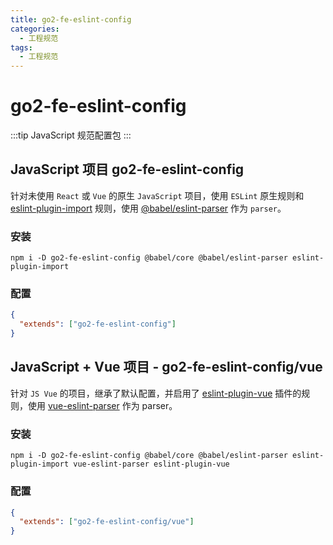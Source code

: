 ```yaml
---
title: go2-fe-eslint-config
categories:
  - 工程规范
tags:
  - 工程规范
---
```


# go2-fe-eslint-config

:::tip
 JavaScript 规范配置包
:::

## JavaScript 项目 go2-fe-eslint-config

针对未使用 `React` 或 `Vue` 的原生 `JavaScript` 项目，使用 `ESLint` 原生规则和 [eslint-plugin-import](https://www.npmjs.com/package/eslint-plugin-import) 规则，使用 [@babel/eslint-parser](https://www.npmjs.com/package/@babel/eslint-parser) 作为 `parser`。

### 安装

```shell
npm i -D go2-fe-eslint-config @babel/core @babel/eslint-parser eslint-plugin-import
```

### 配置

```json
{
  "extends": ["go2-fe-eslint-config"]
}
```

## JavaScript + Vue 项目 - go2-fe-eslint-config/vue

针对 `JS Vue` 的项目，继承了默认配置，并启用了 [eslint-plugin-vue](https://www.npmjs.com/package/eslint-plugin-vue) 插件的规则，使用 [vue-eslint-parser](https://www.npmjs.com/package/vue-eslint-parser) 作为 parser。

### 安装

```shell
npm i -D go2-fe-eslint-config @babel/core @babel/eslint-parser eslint-plugin-import vue-eslint-parser eslint-plugin-vue
```

### 配置

```json
{
  "extends": ["go2-fe-eslint-config/vue"]
}
```